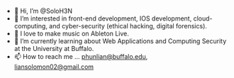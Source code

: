 - 👋 Hi, I’m @SoloH3N
- 👀 I’m interested in front-end development, IOS development, cloud-computing, and cyber-security (ethical hacking, digital forensics).
- 💞️ I love to make music on Ableton Live.
- 🌱 I’m currently learning about Web Applications and Computing Security at the University at Buffalo.
- 📫 How to reach me ... phunlian@buffalo.edu, liansolomon02@gmail.com
